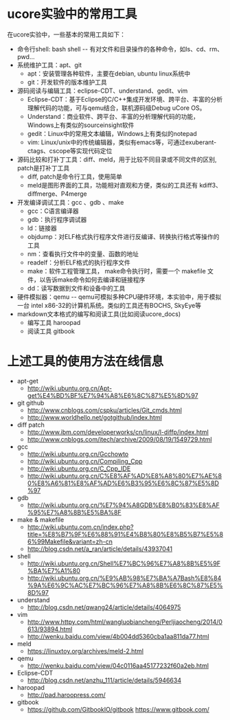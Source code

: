 # ucore实验中的常用工具

在ucore实验中，一些基本的常用工具如下：
  - 命令行shell: bash shell -- 有对文件和目录操作的各种命令，如ls、cd、rm、pwd...
  - 系统维护工具：apt、git
    - apt：安装管理各种软件，主要在debian, ubuntu linux系统中
    - git：开发软件的版本维护工具
  - 源码阅读与编辑工具：eclipse-CDT、understand、gedit、vim
    - Eclipse-CDT：基于Eclipse的C/C++集成开发环境、跨平台、丰富的分析理解代码的功能，可与qemu结合，联机源码级Debug uCore OS。
    - Understand：商业软件、跨平台、丰富的分析理解代码的功能，Windows上有类似的sourceinsight软件
    - gedit：Linux中的常用文本编辑，Windows上有类似的notepad
    - vim: Linux/unix中的传统编辑器，类似有emacs等，可通过exuberant-ctags、cscope等实现代码定位
  - 源码比较和打补丁工具：diff、meld，用于比较不同目录或不同文件的区别, patch是打补丁工具
    - diff, patch是命令行工具，使用简单
    - meld是图形界面的工具，功能相对直观和方便，类似的工具还有 kdiff3、diffmerge、P4merge
  - 开发编译调试工具：gcc 、gdb 、make
    - gcc：C语言编译器
    - gdb：执行程序调试器
    - ld：链接器
    - objdump：对ELF格式执行程序文件进行反编译、转换执行格式等操作的工具
    - nm：查看执行文件中的变量、函数的地址
    - readelf：分析ELF格式的执行程序文件
    - make：软件工程管理工具， make命令执行时，需要一个 makefile 文件，以告诉make命令如何去编译和链接程序
    - dd：读写数据到文件和设备中的工具
  - 硬件模拟器：qemu -- qemu可模拟多种CPU硬件环境，本实验中，用于模拟一台 intel x86-32的计算机系统。类似的工具还有BOCHS, SkyEye等
  - markdown文本格式的编写和阅读工具(比如阅读ucore_docs)
    - 编写工具 haroopad 
    - 阅读工具 gitbook


# 上述工具的使用方法在线信息
- apt-get
  - http://wiki.ubuntu.org.cn/Apt-get%E4%BD%BF%E7%94%A8%E6%8C%87%E5%8D%97
- git github
  - http://www.cnblogs.com/cspku/articles/Git_cmds.html
  - http://www.worldhello.net/gotgithub/index.html
- diff patch
  - http://www.ibm.com/developerworks/cn/linux/l-diffp/index.html
  - http://www.cnblogs.com/itech/archive/2009/08/19/1549729.html  
- gcc
  - http://wiki.ubuntu.org.cn/Gcchowto
  - http://wiki.ubuntu.org.cn/Compiling_Cpp
  - http://wiki.ubuntu.org.cn/C_Cpp_IDE
  - http://wiki.ubuntu.org.cn/C%E8%AF%AD%E8%A8%80%E7%AE%80%E8%A6%81%E8%AF%AD%E6%B3%95%E6%8C%87%E5%8D%97
- gdb
  - http://wiki.ubuntu.org.cn/%E7%94%A8GDB%E8%B0%83%E8%AF%95%E7%A8%8B%E5%BA%8F
- make & makefile
  - http://wiki.ubuntu.com.cn/index.php?title=%E8%B7%9F%E6%88%91%E4%B8%80%E8%B5%B7%E5%86%99Makefile&variant=zh-cn
  - http://blog.csdn.net/a_ran/article/details/43937041
- shell
   - http://wiki.ubuntu.org.cn/Shell%E7%BC%96%E7%A8%8B%E5%9F%BA%E7%A1%80
   - http://wiki.ubuntu.org.cn/%E9%AB%98%E7%BA%A7Bash%E8%84%9A%E6%9C%AC%E7%BC%96%E7%A8%8B%E6%8C%87%E5%8D%97
- understand
   - http://blog.csdn.net/qwang24/article/details/4064975
- vim
   - http://www.httpy.com/html/wangluobiancheng/Perljiaocheng/2014/0613/93894.html
   - http://wenku.baidu.com/view/4b004dd5360cba1aa811da77.html
- meld
   - https://linuxtoy.org/archives/meld-2.html
- qemu
   - http://wenku.baidu.com/view/04c0116aa45177232f60a2eb.html
- Eclipse-CDT
   - http://blog.csdn.net/anzhu_111/article/details/5946634  
- haroopad
   - http://pad.haroopress.com/
- gitbook
   - https://github.com/GitbookIO/gitbook  https://www.gitbook.com/
